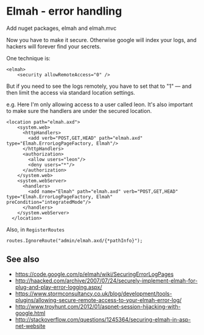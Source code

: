 ﻿# Elmah - error handling

Add nuget packages, elmah and elmah.mvc

Now you have to make it secure. Otherwise google will index your logs, and hackers will forever find your secrets.

One technique is:

    <elmah>
        <security allowRemoteAccess="0" />

But if you need to see the logs remotely, you have to set that to "1" &mdash; and then limit the access via standard location settings.

e.g. Here I'm only allowing access to a user called leon. It's also important to make sure the handlers are under the secured location.

    <location path="elmah.axd">
        <system.web>
          <httpHandlers>
            <add verb="POST,GET,HEAD" path="elmah.axd" type="Elmah.ErrorLogPageFactory, Elmah"/>
          </httpHandlers>
          <authorization>
            <allow users="leon"/>
            <deny users="*"/>
          </authorization>
        </system.web>
        <system.webServer>
          <handlers>
            <add name="Elmah" path="elmah.axd" verb="POST,GET,HEAD" type="Elmah.ErrorLogPageFactory, Elmah" preCondition="integratedMode"/>
          </handlers>
        </system.webServer>
      </location>

Also, in `RegisterRoutes`

    routes.IgnoreRoute("admin/elmah.axd/{*pathInfo}");

## See also

- https://code.google.com/p/elmah/wiki/SecuringErrorLogPages
- http://haacked.com/archive/2007/07/24/securely-implement-elmah-for-plug-and-play-error-logging.aspx/
- https://www.stormconsultancy.co.uk/blog/development/tools-plugins/allowing-secure-remote-access-to-your-elmah-error-log/
- http://www.troyhunt.com/2012/01/aspnet-session-hijacking-with-google.html
- http://stackoverflow.com/questions/1245364/securing-elmah-in-asp-net-website